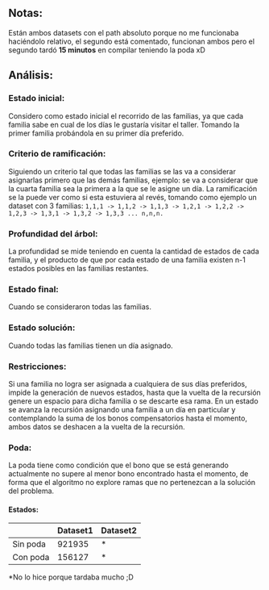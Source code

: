 
## Notas:
Están ambos datasets con el path absoluto porque no me funcionaba haciéndolo relativo, el segundo está comentado, funcionan ambos pero el segundo tardó **15 minutos** en compilar teniendo la poda xD

## Análisis:
### Estado inicial:
Considero como estado inicial el recorrido de las familias, ya que cada familia sabe en cual de los días le gustaría visitar el taller. Tomando la primer familia probándola en su primer día preferido.
### Criterio de ramificación:
Siguiendo un criterio tal que todas las familias se las va a considerar asignarlas primero que las demás familias, ejemplo: se va a considerar que la cuarta familia sea la primera a la que se le asigne un día.
La ramificación se la puede ver como si esta estuviera al revés, tomando como ejemplo un dataset con 3 familias:
`1,1,1 -> 1,1,2 -> 1,1,3 -> 1,2,1 -> 1,2,2 -> 1,2,3 -> 1,3,1 -> 1,3,2 -> 1,3,3 ... n,n,n.`
### Profundidad del árbol:
La profundidad se mide teniendo en cuenta la cantidad de estados de cada familia, y el producto de que por cada estado de una familia existen n-1 estados posibles en las familias restantes.
### Estado final:
Cuando se consideraron todas las familias.
### Estado solución:
Cuando todas las familias tienen un día asignado.
### Restricciones:
Si una familia no logra ser asignada a cualquiera de sus días preferidos, impide la generación de nuevos estados, hasta que la vuelta de la recursión genere un espacio para dicha familia o se descarte esa rama.
En un estado se avanza la recursión asignando una familia a un día en particular y contemplando la suma de los bonos compensatorios hasta el momento, ambos datos se deshacen a la vuelta de la recursión.
### Poda:
La poda tiene como condición que el bono que se está generando actualmente no supere al menor bono encontrado hasta el momento, de forma que el algoritmo no explore ramas que no pertenezcan a la solución del problema.
#### Estados:

||Dataset1|Dataset2
-|-|-
Sin poda|921935|*
Con poda|156127|*

*No lo hice porque tardaba mucho ;D


